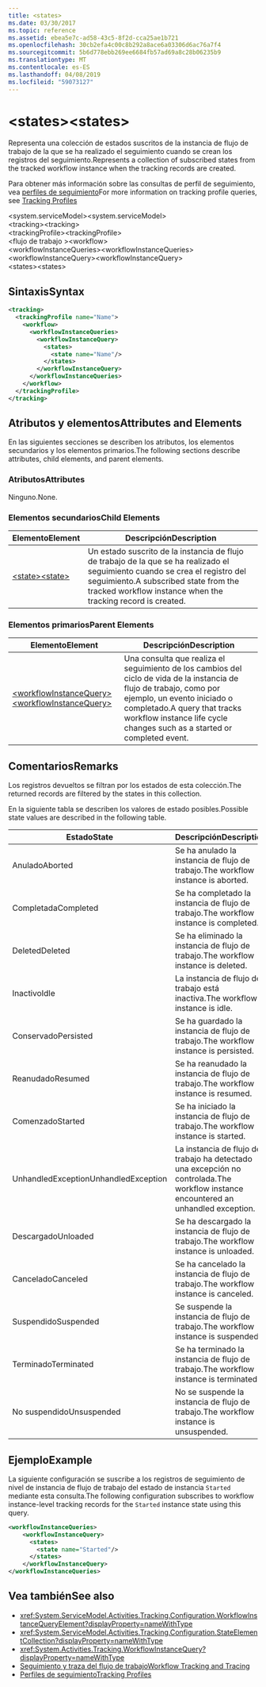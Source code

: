```yaml
---
title: <states>
ms.date: 03/30/2017
ms.topic: reference
ms.assetid: ebea5e7c-ad58-43c5-8f2d-cca25ae1b721
ms.openlocfilehash: 30cb2efa4c00c8b292a8ace6a03306d6ac76a7f4
ms.sourcegitcommit: 5b6d778ebb269ee6684fb57ad69a8c28b06235b9
ms.translationtype: MT
ms.contentlocale: es-ES
ms.lasthandoff: 04/08/2019
ms.locfileid: "59073127"
---
```

# <a name="states"></a><span data-ttu-id="7703a-101">\<states></span><span class="sxs-lookup"><span data-stu-id="7703a-101">\<states></span></span>
<span data-ttu-id="7703a-102">Representa una colección de estados suscritos de la instancia de flujo de trabajo de la que se ha realizado el seguimiento cuando se crean los registros del seguimiento.</span><span class="sxs-lookup"><span data-stu-id="7703a-102">Represents a collection of subscribed states from the tracked workflow instance when the tracking records are created.</span></span>  
  
 <span data-ttu-id="7703a-103">Para obtener más información sobre las consultas de perfil de seguimiento, vea [perfiles de seguimiento](../../../../../docs/framework/windows-workflow-foundation/tracking-profiles.md)</span><span class="sxs-lookup"><span data-stu-id="7703a-103">For more information on tracking profile queries, see [Tracking Profiles](../../../../../docs/framework/windows-workflow-foundation/tracking-profiles.md)</span></span>  
  
<span data-ttu-id="7703a-104">\<system.serviceModel></span><span class="sxs-lookup"><span data-stu-id="7703a-104">\<system.serviceModel></span></span>  
<span data-ttu-id="7703a-105">\<tracking></span><span class="sxs-lookup"><span data-stu-id="7703a-105">\<tracking></span></span>  
<span data-ttu-id="7703a-106">\<trackingProfile></span><span class="sxs-lookup"><span data-stu-id="7703a-106">\<trackingProfile></span></span>  
<span data-ttu-id="7703a-107">\<flujo de trabajo ></span><span class="sxs-lookup"><span data-stu-id="7703a-107">\<workflow></span></span>  
<span data-ttu-id="7703a-108">\<workflowInstanceQueries></span><span class="sxs-lookup"><span data-stu-id="7703a-108">\<workflowInstanceQueries></span></span>  
<span data-ttu-id="7703a-109">\<workflowInstanceQuery></span><span class="sxs-lookup"><span data-stu-id="7703a-109">\<workflowInstanceQuery></span></span>  
<span data-ttu-id="7703a-110">\<states></span><span class="sxs-lookup"><span data-stu-id="7703a-110">\<states></span></span>  
  
## <a name="syntax"></a><span data-ttu-id="7703a-111">Sintaxis</span><span class="sxs-lookup"><span data-stu-id="7703a-111">Syntax</span></span>  
  
```xml  
<tracking>
  <trackingProfile name="Name">
    <workflow>
      <workflowInstanceQueries>
        <workflowInstanceQuery>
          <states>
            <state name="Name"/>
          </states>
        </workflowInstanceQuery>
      </workflowInstanceQueries>
    </workflow>
  </trackingProfile>
</tracking>  
```  
  
## <a name="attributes-and-elements"></a><span data-ttu-id="7703a-112">Atributos y elementos</span><span class="sxs-lookup"><span data-stu-id="7703a-112">Attributes and Elements</span></span>  
 <span data-ttu-id="7703a-113">En las siguientes secciones se describen los atributos, los elementos secundarios y los elementos primarios.</span><span class="sxs-lookup"><span data-stu-id="7703a-113">The following sections describe attributes, child elements, and parent elements.</span></span>  
  
### <a name="attributes"></a><span data-ttu-id="7703a-114">Atributos</span><span class="sxs-lookup"><span data-stu-id="7703a-114">Attributes</span></span>  
 <span data-ttu-id="7703a-115">Ninguno.</span><span class="sxs-lookup"><span data-stu-id="7703a-115">None.</span></span>  
  
### <a name="child-elements"></a><span data-ttu-id="7703a-116">Elementos secundarios</span><span class="sxs-lookup"><span data-stu-id="7703a-116">Child Elements</span></span>  
  
|<span data-ttu-id="7703a-117">Elemento</span><span class="sxs-lookup"><span data-stu-id="7703a-117">Element</span></span>|<span data-ttu-id="7703a-118">Descripción</span><span class="sxs-lookup"><span data-stu-id="7703a-118">Description</span></span>|  
|-------------|-----------------|  
|[<span data-ttu-id="7703a-119">\<state></span><span class="sxs-lookup"><span data-stu-id="7703a-119">\<state></span></span>](../../../../../docs/framework/configure-apps/file-schema/windows-workflow-foundation/states.md)|<span data-ttu-id="7703a-120">Un estado suscrito de la instancia de flujo de trabajo de la que se ha realizado el seguimiento cuando se crea el registro del seguimiento.</span><span class="sxs-lookup"><span data-stu-id="7703a-120">A subscribed state from the tracked workflow instance when the tracking record is created.</span></span>|  
  
### <a name="parent-elements"></a><span data-ttu-id="7703a-121">Elementos primarios</span><span class="sxs-lookup"><span data-stu-id="7703a-121">Parent Elements</span></span>  
  
|<span data-ttu-id="7703a-122">Elemento</span><span class="sxs-lookup"><span data-stu-id="7703a-122">Element</span></span>|<span data-ttu-id="7703a-123">Descripción</span><span class="sxs-lookup"><span data-stu-id="7703a-123">Description</span></span>|  
|-------------|-----------------|  
|[<span data-ttu-id="7703a-124">\<workflowInstanceQuery></span><span class="sxs-lookup"><span data-stu-id="7703a-124">\<workflowInstanceQuery></span></span>](../../../../../docs/framework/configure-apps/file-schema/windows-workflow-foundation/workflowinstancequery.md)|<span data-ttu-id="7703a-125">Una consulta que realiza el seguimiento de los cambios del ciclo de vida de la instancia de flujo de trabajo, como por ejemplo, un evento iniciado o completado.</span><span class="sxs-lookup"><span data-stu-id="7703a-125">A query that tracks workflow instance life cycle changes such as a started or completed event.</span></span>|  
  
## <a name="remarks"></a><span data-ttu-id="7703a-126">Comentarios</span><span class="sxs-lookup"><span data-stu-id="7703a-126">Remarks</span></span>  
 <span data-ttu-id="7703a-127">Los registros devueltos se filtran por los estados de esta colección.</span><span class="sxs-lookup"><span data-stu-id="7703a-127">The returned records are filtered by the states in this collection.</span></span>  
  
 <span data-ttu-id="7703a-128">En la siguiente tabla se describen los valores de estado posibles.</span><span class="sxs-lookup"><span data-stu-id="7703a-128">Possible state values are described in the following table.</span></span>  
  
|<span data-ttu-id="7703a-129">Estado</span><span class="sxs-lookup"><span data-stu-id="7703a-129">State</span></span>|<span data-ttu-id="7703a-130">Descripción</span><span class="sxs-lookup"><span data-stu-id="7703a-130">Description</span></span>|  
|-----------|-----------------|  
|<span data-ttu-id="7703a-131">Anulado</span><span class="sxs-lookup"><span data-stu-id="7703a-131">Aborted</span></span>|<span data-ttu-id="7703a-132">Se ha anulado la instancia de flujo de trabajo.</span><span class="sxs-lookup"><span data-stu-id="7703a-132">The workflow instance is aborted.</span></span>|  
|<span data-ttu-id="7703a-133">Completada</span><span class="sxs-lookup"><span data-stu-id="7703a-133">Completed</span></span>|<span data-ttu-id="7703a-134">Se ha completado la instancia de flujo de trabajo.</span><span class="sxs-lookup"><span data-stu-id="7703a-134">The workflow instance is completed.</span></span>|  
|<span data-ttu-id="7703a-135">Deleted</span><span class="sxs-lookup"><span data-stu-id="7703a-135">Deleted</span></span>|<span data-ttu-id="7703a-136">Se ha eliminado la instancia de flujo de trabajo.</span><span class="sxs-lookup"><span data-stu-id="7703a-136">The workflow instance is deleted.</span></span>|  
|<span data-ttu-id="7703a-137">Inactivo</span><span class="sxs-lookup"><span data-stu-id="7703a-137">Idle</span></span>|<span data-ttu-id="7703a-138">La instancia de flujo de trabajo está inactiva.</span><span class="sxs-lookup"><span data-stu-id="7703a-138">The workflow instance is idle.</span></span>|  
|<span data-ttu-id="7703a-139">Conservado</span><span class="sxs-lookup"><span data-stu-id="7703a-139">Persisted</span></span>|<span data-ttu-id="7703a-140">Se ha guardado la instancia de flujo de trabajo.</span><span class="sxs-lookup"><span data-stu-id="7703a-140">The workflow instance is persisted.</span></span>|  
|<span data-ttu-id="7703a-141">Reanudado</span><span class="sxs-lookup"><span data-stu-id="7703a-141">Resumed</span></span>|<span data-ttu-id="7703a-142">Se ha reanudado la instancia de flujo de trabajo.</span><span class="sxs-lookup"><span data-stu-id="7703a-142">The workflow instance is resumed.</span></span>|  
|<span data-ttu-id="7703a-143">Comenzado</span><span class="sxs-lookup"><span data-stu-id="7703a-143">Started</span></span>|<span data-ttu-id="7703a-144">Se ha iniciado la instancia de flujo de trabajo.</span><span class="sxs-lookup"><span data-stu-id="7703a-144">The workflow instance is started.</span></span>|  
|<span data-ttu-id="7703a-145">UnhandledException</span><span class="sxs-lookup"><span data-stu-id="7703a-145">UnhandledException</span></span>|<span data-ttu-id="7703a-146">La instancia de flujo de trabajo ha detectado una excepción no controlada.</span><span class="sxs-lookup"><span data-stu-id="7703a-146">The workflow instance encountered an unhandled exception.</span></span>|  
|<span data-ttu-id="7703a-147">Descargado</span><span class="sxs-lookup"><span data-stu-id="7703a-147">Unloaded</span></span>|<span data-ttu-id="7703a-148">Se ha descargado la instancia de flujo de trabajo.</span><span class="sxs-lookup"><span data-stu-id="7703a-148">The workflow instance is unloaded.</span></span>|  
|<span data-ttu-id="7703a-149">Cancelado</span><span class="sxs-lookup"><span data-stu-id="7703a-149">Canceled</span></span>|<span data-ttu-id="7703a-150">Se ha cancelado la instancia de flujo de trabajo.</span><span class="sxs-lookup"><span data-stu-id="7703a-150">The workflow instance is canceled.</span></span>|  
|<span data-ttu-id="7703a-151">Suspendido</span><span class="sxs-lookup"><span data-stu-id="7703a-151">Suspended</span></span>|<span data-ttu-id="7703a-152">Se suspende la instancia de flujo de trabajo.</span><span class="sxs-lookup"><span data-stu-id="7703a-152">The workflow instance is suspended.</span></span>|  
|<span data-ttu-id="7703a-153">Terminado</span><span class="sxs-lookup"><span data-stu-id="7703a-153">Terminated</span></span>|<span data-ttu-id="7703a-154">Se ha terminado la instancia de flujo de trabajo.</span><span class="sxs-lookup"><span data-stu-id="7703a-154">The workflow instance is terminated.</span></span>|  
|<span data-ttu-id="7703a-155">No suspendido</span><span class="sxs-lookup"><span data-stu-id="7703a-155">Unsuspended</span></span>|<span data-ttu-id="7703a-156">No se suspende la instancia de flujo de trabajo.</span><span class="sxs-lookup"><span data-stu-id="7703a-156">The workflow instance is unsuspended.</span></span>|  
  
## <a name="example"></a><span data-ttu-id="7703a-157">Ejemplo</span><span class="sxs-lookup"><span data-stu-id="7703a-157">Example</span></span>  
 <span data-ttu-id="7703a-158">La siguiente configuración se suscribe a los registros de seguimiento de nivel de instancia de flujo de trabajo del estado de instancia `Started` mediante esta consulta.</span><span class="sxs-lookup"><span data-stu-id="7703a-158">The following configuration subscribes to workflow instance-level tracking records for the `Started` instance state using this query.</span></span>  
  
```xml  
<workflowInstanceQueries>  
    <workflowInstanceQuery>  
      <states>  
        <state name="Started"/>  
      </states>  
    </workflowInstanceQuery>  
</workflowInstanceQueries>  
```  
  
## <a name="see-also"></a><span data-ttu-id="7703a-159">Vea también</span><span class="sxs-lookup"><span data-stu-id="7703a-159">See also</span></span>

- <xref:System.ServiceModel.Activities.Tracking.Configuration.WorkflowInstanceQueryElement?displayProperty=nameWithType>
- <xref:System.ServiceModel.Activities.Tracking.Configuration.StateElementCollection?displayProperty=nameWithType>
- <xref:System.Activities.Tracking.WorkflowInstanceQuery?displayProperty=nameWithType>
- [<span data-ttu-id="7703a-160">Seguimiento y traza del flujo de trabajo</span><span class="sxs-lookup"><span data-stu-id="7703a-160">Workflow Tracking and Tracing</span></span>](../../../../../docs/framework/windows-workflow-foundation/workflow-tracking-and-tracing.md)
- [<span data-ttu-id="7703a-161">Perfiles de seguimiento</span><span class="sxs-lookup"><span data-stu-id="7703a-161">Tracking Profiles</span></span>](../../../../../docs/framework/windows-workflow-foundation/tracking-profiles.md)
